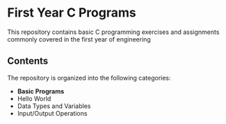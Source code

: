 
# First Year C Programs

This repository contains basic C programming exercises and assignments commonly covered in the first year of engineering
## Contents

The repository is organized into the following categories:
- **Basic Programs**
 - Hello World
  - Data Types and Variables
  - Input/Output Operations
